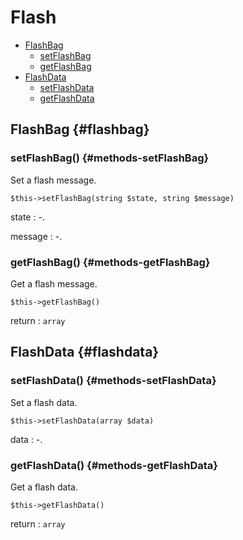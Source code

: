 # Flash

- [FlashBag](#flashbag)
    - [setFlashBag](#methods-setFlashBag)
    - [getFlashBag](#methods-getFlashBag)
- [FlashData](#flashdata)
    - [setFlashData](#methods-setFlashData)
    - [getFlashData](#methods-getFlashData)

## FlashBag {#flashbag}

### setFlashBag() {#methods-setFlashBag}

Set a flash message.

`$this->setFlashBag(string $state, string $message)`

state
: -.

message
: -.

### getFlashBag() {#methods-getFlashBag}

Get a flash message.

`$this->getFlashBag()`

return
: `array`

## FlashData {#flashdata}

### setFlashData() {#methods-setFlashData}

Set a flash data.

`$this->setFlashData(array $data)`

data
: -.

### getFlashData() {#methods-getFlashData}

Get a flash data.

`$this->getFlashData()`

return
: `array`
